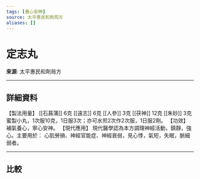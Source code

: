 ```yaml
---
tags: [養心安神]
source: 太平惠民和劑局方
aliases: []
---
```


# 定志丸

**來源**: 太平惠民和劑局方  

---

## 詳細資料
【製法用量】 [[石菖蒲]] 6克 [[遠志]] 6克 [[人參]] 3克 [[茯神]] 12克 [[朱砂]] 3克
蜜製小丸，1次服10克，1日服3次；亦可水煎2次作2次服，1日服2劑。
【功效】
補氣養心，寧心安神。
【現代應用】
現代醫學認為本方調理神經活動，鎮靜，強心。主要用於： 心肌勞損、神經官能症、神經衰弱，見心悸，氣短，失眠，脈細弱者。

---

## 比較

